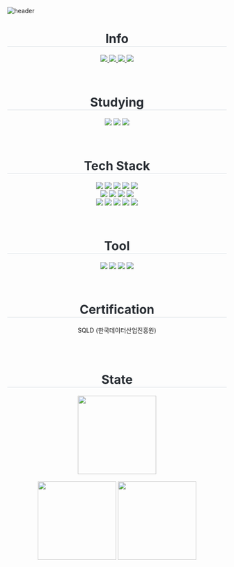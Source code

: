 
<!-- Header -->
![header](https://capsule-render.vercel.app/api?type=venom&color=gradient&height=300&section=header&text=I%20can%20do%20it!&textColor=FFD700)


<div>
  <!--Body-->
  <div align= "center">
    <h1 style="border-bottom: 1px solid #d8dee4; color: #282d33;">Info</h1>
      <a href=https://github.com/taerimiiii>
        <img src="https://img.shields.io/badge/Github-181717?style=for-the-badge&logo=Github&logoColor=white">
      </a>
      <a href=https://taerimii.tistory.com/>
        <img src="https://img.shields.io/badge/Tistory-000000?style=for-the-badge&logo=Tistory&logoColor=white&link=https://taerimii.tistory.com/">
      </a>
      <a href=https://hyper-noise-b36.notion.site/Kim-Taerim-281c2d48bf0080bfa8f5cad37517fbfd?pvs=74>
        <img src="https://img.shields.io/badge/Notion-000000?style=for-the-badge&logo=Notion&logoColor=white&link=https://hyper-noise-b36.notion.site/Kim-Taerim-281c2d48bf0080bfa8f5cad37517fbfd?pvs=74">
      </a>
      <a href=mailto:shipton0201@gmail.com>
        <img src="https://img.shields.io/badge/Gmail-EA4335?style=for-the-badge&logo=Gmail&logoColor=white&link=mailto:shipton0201@gmail.com">
      </a>
  </div> 
  <br>
  <br>

  <div align= "center">
    <h1 style="border-bottom: 1px solid #d8dee4; color: #282d33;">Studying</h1>
      <img src="https://img.shields.io/badge/springboot-6DB33F?style=for-the-badge&logo=springboot&logoColor=white"/>
      <img src="https://img.shields.io/badge/MySQL-4479A1?style=for-the-badge&logo=MySQL&logoColor=white"/>
      <img src="https://img.shields.io/badge/Java-007396?style=for-the-badge&logo=Java&logoColor=white">
  </div>
  <br>
  <br>

  <div align= "center">
    <h1 style="border-bottom: 1px solid #d8dee4; color: #282d33;">Tech Stack</h1>
      <img src="https://img.shields.io/badge/C-A8B9CC?style=for-the-badge&logo=C&logoColor=white"/>
      <img src="https://img.shields.io/badge/Python-3776AB?style=for-the-badge&logo=Python&logoColor=white"/>
      <img src="https://img.shields.io/badge/PyPy-193440?style=for-the-badge&logo=PyPy&logoColor=white"/>
      <img src="https://img.shields.io/badge/Git-F05032?style=for-the-badge&logo=Git&logoColor=white"/>
      <img src="https://img.shields.io/badge/Firebase-FFCA28?style=for-the-badge&logo=Firebase&logoColor=white">
      <br>
      <img src="https://img.shields.io/badge/React-61DAFB?style=for-the-badge&logo=React&logoColor=white"/>
      <img src="https://img.shields.io/badge/ReactNative-61DAFB?style=for-the-badge&logo=React&logoColor=white">
      <img src="https://img.shields.io/badge/React_Router-CA4245?style=for-the-badge&logo=reactrouter&logoColor=white"/>
      <img src="https://img.shields.io/badge/Expo-1C2024?style=for-the-badge&logo=Expo&logoColor=white"/>
      <br>
      <img src="https://img.shields.io/badge/HTML5-E34F26?style=for-the-badge&logo=html5&logoColor=white"/>
      <img src="https://img.shields.io/badge/CSS-663399?style=for-the-badge&logo=CSS&logoColor=white"/>
      <img src="https://img.shields.io/badge/Tailwind_CSS-06B6D4?style=for-the-badge&logo=tailwindcss&logoColor=white"/>
      <img src="https://img.shields.io/badge/Javascript-F7DF1E?style=for-the-badge&logo=Javascript&logoColor=white"/>
      <img src="https://img.shields.io/badge/Typescript-3178C6?style=for-the-badge&logo=Typescript&logoColor=white"/>
  </div>
  <br>
  <br>

  <div align= "center">
    <h1 style="border-bottom: 1px solid #d8dee4; color: #282d33;">Tool</h1>
      <img src="https://img.shields.io/badge/Intellijidea-000000?style=for-the-badge&logo=Intellijidea&logoColor=white"/>
      <img src="https://img.shields.io/badge/Figma-F24E1E?style=for-the-badge&logo=Figma&logoColor=white"/>
      <img src="https://img.shields.io/badge/Anaconda-44A833?style=for-the-badge&logo=Anaconda&logoColor=white"/>
      <img src="https://img.shields.io/badge/Jupyter-F37626?style=for-the-badge&logo=Jupyter&logoColor=white"/>
  </div>
  <br>
  <br>

  <div align= "center">
    <h1 style="border-bottom: 1px solid #d8dee4; color: #282d33;">Certification</h1>
      <p></p>SQLD (한국데이터산업진흥원)</p>
  </div>
  <br>
  <br>

  <div align= "center">
    <h1 style="border-bottom: 1px solid #d8dee4; color: #282d33;">State</h1>
    <a href="https://github.com/taerimiiii"><img align="center" style="height:180px" src="https://github-readme-stats.vercel.app/api?username=taerimiiii&show_icons=true&theme=discord_old_blurple&hide_border=true" /></a>
  </div>
  <br>
  <div align= "center">
    <a href="https://solved.ac/larforest/"><img align="center" style="height:180px" src="http://mazassumnida.wtf/api/v2/generate_badge?boj=larforest" /></a>
    <a href="https://solved.ac/larforest/"><img align="center" style="height:180px" src="http://mazandi.herokuapp.com/api?handle=larforest&theme=warm"/></a>
  </div>
  <br>

<!--
**taerimiiii/taerimiiii** is a ✨ _special_ ✨ repository because its `README.md` (this file) appears on your GitHub profile.

Here are some ideas to get you started:

- 🔭 I’m currently working on ...
- 🌱 I’m currently learning ...
- 👯 I’m looking to collaborate on ...
- 🤔 I’m looking for help with ...
- 💬 Ask me about ...
- 📫 How to reach me: ...
- 😄 Pronouns: ...
- ⚡ Fun fact: ...
-->

